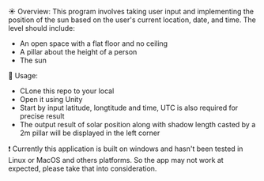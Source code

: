 ☀️ Overview: This program involves taking user input and implementing the position of the sun based on the user's current location, date, and time.
The level should include:
- An open space with a flat floor and no ceiling
- A pillar about the height of a person
- The sun

🚀 Usage:
- CLone this repo to your local
- Open it using Unity
- Start by input latitude, longtitude and time, UTC is also required for precise result
- The output result of solar position along with shadow length casted by a 2m pillar will be displayed in the left corner

❗ Currently this application is built on windows and hasn't been tested in Linux or MacOS and others platforms. So the app may not work at expected, please take that into consideration.


